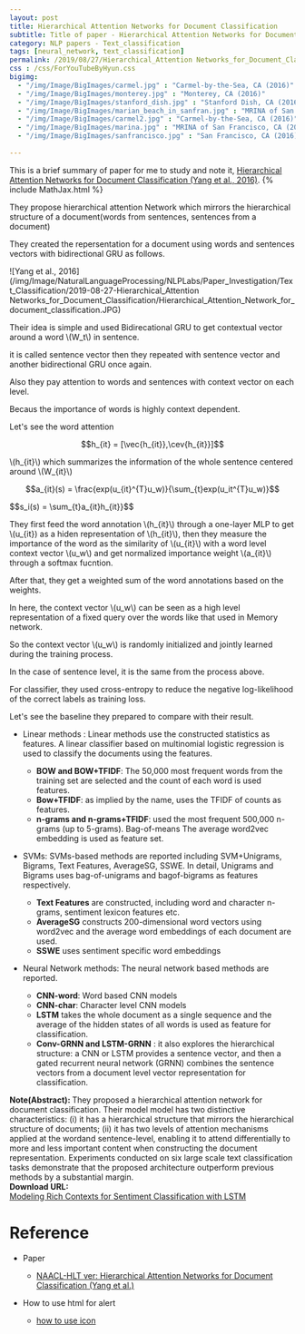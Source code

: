 ```yaml
---
layout: post
title: Hierarchical Attention Networks for Document Classification
subtitle: Title of paper - Hierarchical Attention Networks for Document Classification
category: NLP papers - Text_classification
tags: [neural_network, text_classification]
permalink: /2019/08/27/Hierarchical_Attention Networks_for_Document_Classification/
css : /css/ForYouTubeByHyun.css
bigimg: 
  - "/img/Image/BigImages/carmel.jpg" : "Carmel-by-the-Sea, CA (2016)"
  - "/img/Image/BigImages/monterey.jpg" : "Monterey, CA (2016)"
  - "/img/Image/BigImages/stanford_dish.jpg" : "Stanford Dish, CA (2016)"
  - "/img/Image/BigImages/marian_beach_in_sanfran.jpg" : "MRINA of San Francisco, CA (2016)"
  - "/img/Image/BigImages/carmel2.jpg" : "Carmel-by-the-Sea, CA (2016)"
  - "/img/Image/BigImages/marina.jpg" : "MRINA of San Francisco, CA (2016)"
  - "/img/Image/BigImages/sanfrancisco.jpg" : "San Francisco, CA (2016)"
  
---
```


This is a brief summary of paper for me to study and note it, [Hierarchical Attention Networks for Document Classification (Yang et al., 2016)](https://www.aclweb.org/anthology/N16-1174). 
{% include MathJax.html %}

They propose hierarchical attention Network which mirrors the hierarchical structure of a document(words from sentences, sentences from a document)

They created the repersentation for a document using words and sentences vectors with bidirectional GRU as follows.


![Yang et al., 2016](/img/Image/NaturalLanguageProcessing/NLPLabs/Paper_Investigation/Text_Classification/2019-08-27-Hierarchical_Attention Networks_for_Document_Classification/Hierarchical_Attention_Network_for_document_classification.JPG)


Their idea is simple and used Bidirecational GRU to get contextual vector around a word \\(W_t\\) in sentence.

it is called sentence vector then they repeated with sentence vector and another bidirectional GRU once again.

Also they pay attention to words and sentences with context vector on each level.

Becaus the importance of words is highly context dependent.

Let's see the word attention 


$$h_{it} = [\vec{h_{it}},\cev{h_{it}}]$$

\\(h_{it}\\) which summarizes the information of the whole sentence centered around \\(W_{it}\\)

$$a_{it}(s) = \frac{exp(u_{it}^{T}u_w)}{\sum_{t}exp(u_it^{T}u_w)}$$

$$s_i(s) = \sum_{t}a_{it}h_{it}}$$

They first feed the word annotation \\(h_{it}\\) through a one-layer MLP to get  \\(u_{it}\) as a hiden representation of  \\(h_{it}\\), then they measure the importance of the word as the similarity of \\(u_{it}\\) with a word level context vector  \\(u_w\\) and get normalized importance weight  \\(a_{it}\\) through a softmax fucntion.

After that, they get a weighted sum of the word annotations based on the weights.

In here, the context vector \\(u_w\\) can be seen as a high level representation of a fixed query over the words like that used in Memory network.

So the context vector  \\(u_w\\) is randomly initialized and jointly learned during the training process.

In the case of sentence level, it is the same from the process above. 

For classifier, they used cross-entropy to reduce the negative log-likelihood of the correct labels as training loss.

Let's see the baseline they prepared to compare with their result. 

- Linear methods : Linear methods use the constructed statistics as features. A linear classifier based on multinomial logistic regression is used to classify the documents using the features.
  - **BOW and BOW+TFIDF**: The 50,000 most frequent words from the training set are selected and the count of each word is used features.
  - **Bow+TFIDF**: as implied by the name, uses the TFIDF of counts as features. 
  - **n-grams and n-grams+TFIDF**: used the most frequent 500,000 n-grams (up to 5-grams). Bag-of-means The average word2vec embedding is used as feature set.
 
- SVMs: SVMs-based methods are reported including SVM+Unigrams, Bigrams, Text Features, AverageSG, SSWE. In detail, Unigrams and Bigrams uses bag-of-unigrams and bagof-bigrams as features respectively. 
  - **Text Features** are constructed, including word and character n-grams, sentiment lexicon features etc.
  - **AverageSG** constructs 200-dimensional word vectors using word2vec and the average word embeddings of each document are used.
  - **SSWE** uses sentiment specific word embeddings

- Neural Network methods: The neural network based methods are reported.
  - **CNN-word**: Word based CNN models
  - **CNN-char**: Character level CNN models
  - **LSTM** takes the whole document as a single sequence and the average of the hidden states of all words is used as feature for classification.
  - **Conv-GRNN and LSTM-GRNN** : it also explores the hierarchical structure: a CNN or LSTM provides a sentence vector, and then a gated recurrent neural network (GRNN) combines the sentence vectors from a document level vector representation for classification.


<div class="alert alert-info" role="alert"><i class="fa fa-info-circle"></i> <b>Note(Abstract): </b>
They proposed a hierarchical attention network for document classification. Their model model has two distinctive characteristics: (i) it has a hierarchical structure that mirrors the hierarchical structure of documents; (ii) it has two levels of attention mechanisms applied at the wordand sentence-level, enabling it to attend differentially to more and less important content when constructing the document representation. Experiments conducted on six large scale text classification tasks demonstrate that the proposed architecture outperform previous methods by a substantial margin.
</div>
    
<div class="alert alert-success" role="alert"><i class="fa fa-paperclip fa-lg"></i> <b>Download URL: </b><br>
  <a href="https://arxiv.org/abs/1605.01478">Modeling Rich Contexts for Sentiment Classification with LSTM</a>
</div>

# Reference 

- Paper 
  - [NAACL-HLT ver: Hierarchical Attention Networks for Document Classification (Yang et al.)](https://www.aclweb.org/anthology/N16-1174)
  
  
- How to use html for alert
  - [how to use icon](http://idratherbewriting.com/documentation-theme-jekyll/mydoc_icons.html)





























